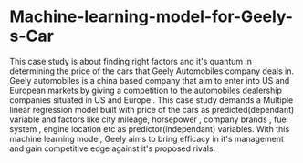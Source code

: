 # Machine-learning-model-for-Geely-s-Car
This case study is about finding right factors and it's quantum in determining the price of the cars that Geely Automobiles company deals in.
Geely automobiles is a china based company that aim to enter into US and European markets by giving a competition to the automobiles dealership 
companies situated in US and Europe .
This case study demands a Multiple linear regression model built with price of the cars as predicted(dependant) variable and factors like 
city mileage, horsepower , company brands , fuel system , engine location etc as predictor(independant) variables. With this machine learning model,
Geely aims to bring efficacy in it's management and gain competitive edge against it's proposed rivals.

